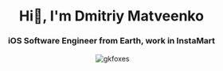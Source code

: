 <h1 align="center">Hi🌈, I'm Dmitriy Matveenko</h1>
<h3 align="center">iOS Software Engineer from Earth, work in InstaMart</h3>



<p align="center">&nbsp;<img align="center" src="https://github-readme-stats.vercel.app/api?username=gkfoxes&show_icons=true&locale=en" alt="gkfoxes" /></p>
